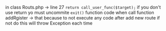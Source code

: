 in class Routs.php -> line 27 `return call_user_func($target);`
if you don't use return yo must uncommite `exit()` function 
code when call function addRgister -> that because to not 
execute any code after add new route if not do this will throw
Exception each time
